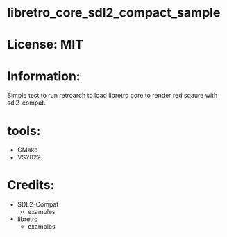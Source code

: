# libretro_core_sdl2_compact_sample

# License: MIT

# Information:
  Simple test to run retroarch to load libretro core to render red sqaure with sdl2-compat. 

# tools:
- CMake
- VS2022

# Credits:
- SDL2-Compat
  - examples
- libretro 
  - examples